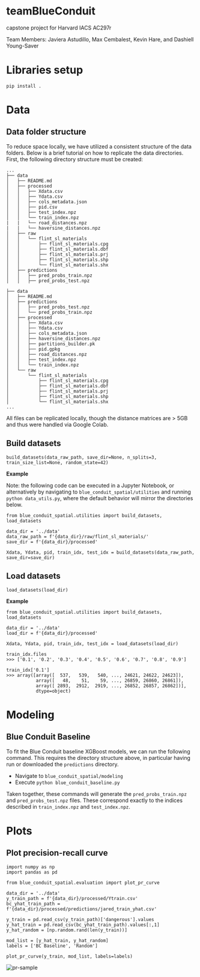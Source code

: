 # teamBlueConduit
capstone project for Harvard IACS AC297r

Team Members: Javiera Astudillo, Max Cembalest, Kevin Hare, and Dashiell Young-Saver

# Libraries setup

```pip install .```

# Data

## Data folder structure

To reduce space locally, we have utilized a consistent structure of the data folders. Below is a brief tutorial on how to replicate the data directories. First, the following directory structure must be created:

```
...
├── data
│   ├── README.md
│   ├── processed
│   │   ├── Xdata.csv
│   │   ├── Ydata.csv
│   │   ├── cols_metadata.json
│   │   ├── pid.csv
│   │   ├── test_index.npz
│   │   └── train_index.npz
|   |   └── road_distances.npz
|   |   └── haversine_distances.npz
│   ├── raw
│   │   └── flint_sl_materials
│   │       ├── flint_sl_materials.cpg
│   │       ├── flint_sl_materials.dbf
│   │       ├── flint_sl_materials.prj
│   │       ├── flint_sl_materials.shp
│   │       └── flint_sl_materials.shx
│   ├── predictions
│   │   ├── pred_probs_train.npz
│   │   ├── pred_probs_test.npz

├── data
│   ├── README.md
│   ├── predictions
│   │   ├── pred_probs_test.npz
│   │   └── pred_probs_train.npz
│   ├── processed
│   │   ├── Xdata.csv
│   │   ├── Ydata.csv
│   │   ├── cols_metadata.json
│   │   ├── haversine_distances.npz
│   │   ├── partitions_builder.pk
│   │   ├── pid.gpkg
│   │   ├── road_distances.npz
│   │   ├── test_index.npz
│   │   └── train_index.npz
│   └── raw
│       └── flint_sl_materials
│           ├── flint_sl_materials.cpg
│           ├── flint_sl_materials.dbf
│           ├── flint_sl_materials.prj
│           ├── flint_sl_materials.shp
│           └── flint_sl_materials.shx
...
```
All files can be replicated locally, though the distance matrices are > 5GB and thus were handled via Google Colab.


## Build datasets
```build_datasets(data_raw_path, save_dir=None, n_splits=3, train_size_list=None, random_state=42)```

**Example**

Note: the following code can be executed in a Jupyter Notebook, or alternatively by navigating to `blue_conduit_spatial/utilities` and running `python data_utils.py`, where the default behavior will mirror the directories below.

```
from blue_conduit_spatial.utilities import build_datasets, load_datasets

data_dir = '../data'
data_raw_path = f'{data_dir}/raw/flint_sl_materials/'
save_dir = f'{data_dir}/processed'

Xdata, Ydata, pid, train_idx, test_idx = build_datasets(data_raw_path, save_dir=save_dir)
```
## Load datasets

```load_datasets(load_dir)```

**Example**

```
from blue_conduit_spatial.utilities import build_datasets, load_datasets

data_dir = '../data'
load_dir = f'{data_dir}/processed'

Xdata, Ydata, pid, train_idx, test_idx = load_datasets(load_dir)

train_idx.files
>>> ['0.1', '0.2', '0.3', '0.4', '0.5', '0.6', '0.7', '0.8', '0.9']

train_idx['0.1']
>>> array([array([  537,   539,   540, ..., 24621, 24622, 24623]),
           array([   48,    51,    59, ..., 26859, 26860, 26861]),
           array([ 2893,  2912,  2919, ..., 26852, 26857, 26862])],
           dtype=object)
```

# Modeling

## Blue Conduit Baseline
To fit the Blue Conduit baseline XGBoost models, we can run the following command. This requires the directory structure above, in particular having run or downloaded the `predictions` directory.

- Navigate to `blue_conduit_spatial/modeling`
- Execute `python blue_conduit_baseline.py`

Taken together, these commands will generate the `pred_probs_train.npz` and `pred_probs_test.npz` files. These correspond exactly to the indices described in `train_index.npz` and `test_index.npz`.

# Plots

## Plot precision-recall curve

```
import numpy as np
import pandas as pd

from blue_conduit_spatial.evaluation import plot_pr_curve

data_dir = '../data'
y_train_path = f'{data_dir}/processed/Ytrain.csv'
bc_yhat_train_path = f'{data_dir}/processed/predictions/jared_train_yhat.csv'

y_train = pd.read_csv(y_train_path)['dangerous'].values
y_hat_train = pd.read_csv(bc_yhat_train_path).values[:,1]
y_hat_random = [np.random.rand(len(y_train))]

mod_list = [y_hat_train, y_hat_random]
labels = ['BC Baseline', 'Random']

plot_pr_curve(y_train, mod_list, labels=labels)
```

![pr-sample](plots/pr_sample.png)

